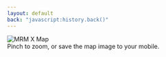 ```yaml
---
layout: default
back: "javascript:history.back()"
---
```


<div class="c-map">
  <img src="images/map-full.png" alt="MRM X Map" />
</div>
<div class="o-wrapper c-markdown">
  Pinch to zoom, or save the map image to your mobile.
</div>

